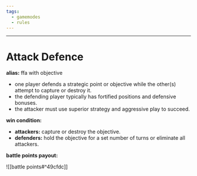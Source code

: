 ```yaml
---
tags:
  - gamemodes
  - rules
---
```

---

# Attack Defence

**alias:** ffa with objective

- one player defends a strategic point or objective while the other(s) attempt to capture or destroy it.
- the defending player typically has fortified positions and defensive bonuses.
- the attacker must use superior strategy and aggressive play to succeed.

**win condition:**

- **attackers:** capture or destroy the objective.
- **defenders:** hold the objective for a set number of turns or eliminate all attackers.

**battle points payout:**

![[battle points#^49cfdc]]

